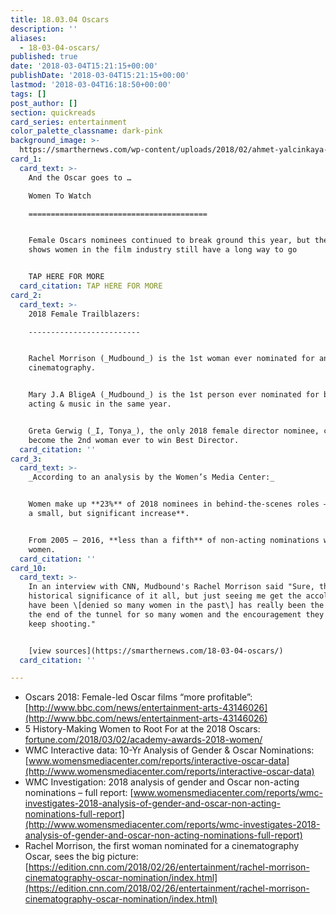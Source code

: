 ```yaml
---
title: 18.03.04 Oscars
description: ''
aliases:
  - 18-03-04-oscars/
published: true
date: '2018-03-04T15:21:15+00:00'
publishDate: '2018-03-04T15:21:15+00:00'
lastmod: '2018-03-04T16:18:50+00:00'
tags: []
post_author: []
section: quickreads
card_series: entertainment
color_palette_classname: dark-pink
background_image: >-
  https://smarthernews.com/wp-content/uploads/2018/02/ahmet-yalcinkaya-84327-unsplash-360x360.jpg
card_1:
  card_text: >-
    And the Oscar goes to …  

    Women To Watch

    ========================================


    Female Oscars nominees continued to break ground this year, but the data
    shows women in the film industry still have a long way to go


    TAP HERE FOR MORE
  card_citation: TAP HERE FOR MORE
card_2:
  card_text: >-
    2018 Female Trailblazers:

    -------------------------


    Rachel Morrison (_Mudbound_) is the 1st woman ever nominated for an Oscar in
    cinematography.


    Mary J.A BligeA (_Mudbound_) is the 1st person ever nominated for both
    acting & music in the same year.


    Greta Gerwig (_I, Tonya_), the only 2018 female director nominee, could
    become the 2nd woman ever to win Best Director.
  card_citation: ''
card_3:
  card_text: >-
    _According to an analysis by the Women’s Media Center:_


    Women make up **23%** of 2018 nominees in behind-the-scenes roles – **that’s
    a small, but significant increase**.


    From 2005 – 2016, **less than a fifth** of non-acting nominations went to
    women.
  card_citation: ''
card_10:
  card_text: >-
    In an interview with CNN, Mudbound's Rachel Morrison said "Sure, there's the
    historical significance of it all, but just seeing me get the accolades that
    have been \[denied so many women in the past\] has really been the light at
    the end of the tunnel for so many women and the encouragement they needed to
    keep shooting."


    [view sources](https://smarthernews.com/18-03-04-oscars/)
  card_citation: ''

---
```

*   Oscars 2018: Female-led Oscar films “more profitable”: [http://www.bbc.com/news/entertainment-arts-43146026](http://www.bbc.com/news/entertainment-arts-43146026)
*   5 History-Making Women to Root For at the 2018 Oscars: [fortune.com/2018/03/02/academy-awards-2018-women/](http://fortune.com/2018/03/02/academy-awards-2018-women/)
*   WMC Interactive data: 10-Yr Analysis of Gender & Oscar Nominations: [www.womensmediacenter.com/reports/interactive-oscar-data](http://www.womensmediacenter.com/reports/interactive-oscar-data)
*   WMC Investigation: 2018 analysis of gender and Oscar non-acting nominations – full report: [www.womensmediacenter.com/reports/wmc-investigates-2018-analysis-of-gender-and-oscar-non-acting-nominations-full-report](http://www.womensmediacenter.com/reports/wmc-investigates-2018-analysis-of-gender-and-oscar-non-acting-nominations-full-report)
*   Rachel Morrison, the first woman nominated for a cinematography Oscar, sees the big picture: [https://edition.cnn.com/2018/02/26/entertainment/rachel-morrison-cinematography-oscar-nomination/index.html](https://edition.cnn.com/2018/02/26/entertainment/rachel-morrison-cinematography-oscar-nomination/index.html)